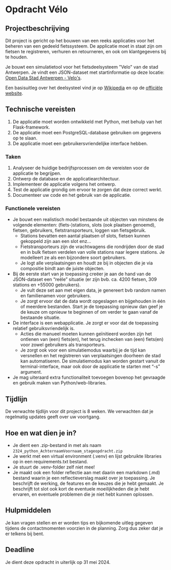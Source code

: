# Opdracht Vélo

## Projectbeschrijving

Dit project is gericht op het bouwen van een reeks applicaties voor het beheren van een gedeeld fietssysteem. De applicatie moet in staat zijn om fietsen te registreren, verhuren en retourneren, en ook om klantgegevens bij te houden.

Je bouwt een simulatietool voor het fietsdeelsysteem "Velo" van de stad Antwerpen. Je vindt een JSON-dataset met startinformatie op deze locatie: [Open Data Stad Antwerpen - Velo's](https://portaal-stadantwerpen.opendata.arcgis.com/datasets/velo/explore).

Een basisuitleg over het deelsysteel vind je op [Wikipedia](https://nl.wikipedia.org/wiki/Velo_Antwerpen) en op de [officiële website](https://www.velo-antwerpen.be/).

## Technische vereisten

1. De applicatie moet worden ontwikkeld met Python, met behulp van het Flask-framework.
2. De applicatie moet een PostgreSQL-database gebruiken om gegevens op te slaan.
3. De applicatie moet een gebruikersvriendelijke interface hebben.

### Taken

1. Analyseer de huidige bedrijfsprocessen om de vereisten voor de applicatie te begrijpen.
2. Ontwerp de database en de applicatiearchitectuur.
3. Implementeer de applicatie volgens het ontwerp.
4. Test de applicatie grondig om ervoor te zorgen dat deze correct werkt.
5. Documenteer uw code en het gebruik van de applicatie.

### Functionele vereisten

- Je bouwt een realistisch model bestaande uit objecten van minstens de volgende elementen: (fiets-)stations, slots (ook plaatsen genoemd), fietsen, gebruikers, fietstransporteurs, loggen van fietsgebruik.
    - Stations bevatten een aantal plaatsen of slots, fietsen kunnen gekoppeld zijn aan een slot enz...
    - Fietstransporteurs zijn de vrachtwagens die rondrijden door de stad en in bulk fietsen verdelen van volle stations naar legere stations. Je modelleert ze als een bijzondere soort gebruikers.
    - Je logt alle verplaatsingen en houdt ze bij in objecten die je via compositie bindt aan de juiste objecten.
- Bij de eerste start van je toepassing creëer je aan de hand van de JSON-dataset een “reële” situatie (er zijn bvb. ca. 4200 fietsen, 309 stations en +55000 gebruikers).
    - Je vult deze set aan met eigen data, je genereert bvb random namen en familienamen voor gebruikers.
    - Je zorgt ervoor dat de data wordt opgeslagen en bijgehouden in één of meerdere bestanden. Start je de toepassing opnieuw dan geef je de keuze om opnieuw te beginnen of om verder te gaan vanaf de bestaande situatie. 
- De interface is een webapplicatie. Je zorgt er voor dat de toepassing relatief gebruiksvriendelijk is.
    - Acties die manueel moeten kunnen geïnitieerd worden zijn het ontlenen van (een) fiets(en), het terug inchecken van (een) fiets(en) voor zowel gebruikers als transporteurs.
    - Je zorgt ook voor een simulatiemodus waarbij je de tijd kan versnellen en het registreren van verplaatsingen doorheen de stad kan automatiseren. De simulatiemodus kan worden gestart vanuit de terminal-interface, maar ook door de applicatie te starten met “-s” argument.
- Je mag uiteraard extra functionaliteit toevoegen bovenop het gevraagde en gebruik maken van Python/web-libraries.

## Tijdlijn

De verwachte tijdlijn voor dit project is 8 weken. We verwachten dat je regelmatig updates geeft over uw voortgang.

## Hoe en wat dien je in?

- Je dient een .zip-bestand in met als naam `2324_python_AchternaamVoornaam_stageopdracht.zip`
- Je werkt met een virtual environment (.venv) en lijst gebruikte libraries op in een requirements.txt bestand.
- Je stuurt de .venv-folder zelf niet mee!
- Je maakt ook een folder reflectie aan met daarin een markdown (.md) bestand waarin je een reflectieverslag maakt over je toepassing. Je beschrijft de werking, de features en de keuzes die je hebt gemaakt. Je beschrijft tot slot ook kort de eventuele moeilijkheden die je hebt ervaren, en eventuele problemen die je niet hebt kunnen oplossen.

## Hulpmiddelen

Je kan vragen stellen en er worden tips en bijkomende uitleg gegeven tijdens de contactmomenten voorzien in de planning. Zorg dus zeker dat je er telkens bij bent.

## Deadline

Je dient deze opdracht in uiterlijk op 31 mei 2024.